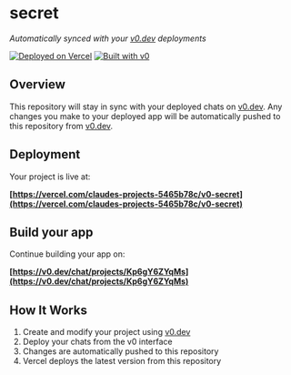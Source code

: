 # secret

*Automatically synced with your [v0.dev](https://v0.dev) deployments*

[![Deployed on Vercel](https://img.shields.io/badge/Deployed%20on-Vercel-black?style=for-the-badge&logo=vercel)](https://vercel.com/claudes-projects-5465b78c/v0-secret)
[![Built with v0](https://img.shields.io/badge/Built%20with-v0.dev-black?style=for-the-badge)](https://v0.dev/chat/projects/Kp6gY6ZYqMs)

## Overview

This repository will stay in sync with your deployed chats on [v0.dev](https://v0.dev).
Any changes you make to your deployed app will be automatically pushed to this repository from [v0.dev](https://v0.dev).

## Deployment

Your project is live at:

**[https://vercel.com/claudes-projects-5465b78c/v0-secret](https://vercel.com/claudes-projects-5465b78c/v0-secret)**

## Build your app

Continue building your app on:

**[https://v0.dev/chat/projects/Kp6gY6ZYqMs](https://v0.dev/chat/projects/Kp6gY6ZYqMs)**

## How It Works

1. Create and modify your project using [v0.dev](https://v0.dev)
2. Deploy your chats from the v0 interface
3. Changes are automatically pushed to this repository
4. Vercel deploys the latest version from this repository
